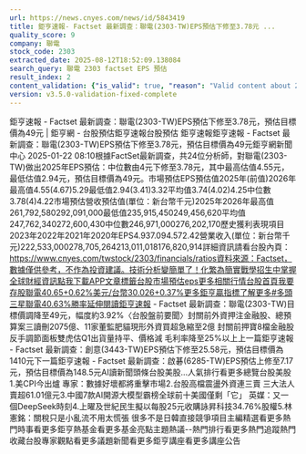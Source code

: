 ```yaml
---
url: https://news.cnyes.com/news/id/5843419
title: 鉅亨速報- Factset 最新調查：聯電(2303-TW)EPS預估下修至3.78元 ...
quality_score: 9
company: 聯電
stock_code: 2303
extracted_date: 2025-08-12T18:52:09.138084
search_query: 聯電 2303 factset EPS 預估
result_index: 2
content_validation: {"is_valid": true, "reason": "Valid content about 2303"}
version: v3.5.0-validation-fixed-complete
---
```


鉅亨速報 - Factset 最新調查：聯電(2303-TW)EPS預估下修至3.78元，預估目標價為49元 | 鉅亨網 - 台股預估‌‌鉅亨速報台股預估 鉅亨速報鉅亨速報 - Factset 最新調查：聯電(2303-TW)EPS預估下修至3.78元，預估目標價為49元鉅亨網新聞中心 2025-01-22 08:10‌根據FactSet最新調查，共24位分析師，對聯電(2303-TW)做出2025年EPS預估：中位數由4元下修至3.78元，其中最高估值4.55元，最低估值2.94元，預估目標價為49元。市場預估EPS預估值2025年(前值)2026年最高值4.55(4.67)5.29最低值2.94(3.41)3.32平均值3.74(4.02)4.25中位數3.78(4)4.22市場預估營收‌預估值(單位：新台幣千元)2025年2026年最高值261,792,580292,091,000最低值235,915,450249,456,620平均值247,762,340272,600,430中位數246,971,000276,202,170歷史獲利表現項目2023年2022年2021年2020年EPS4.937.094.572.42營業收入(單位：新台幣千元)222,533,000278,705,264213,011,018176,820,914詳細資訊請看台股內頁：https://www.cnyes.com/twstock/2303/financials/ratios資料來源：Factset，數據僅供參考，不作為投資建議。技術分析變簡單了！化繁為簡實戰學招生中掌握全球財經資訊點我下載APP文章標籤台股市場預估eps更多相關行情台股首頁我要存股聯電40.65+0.62%美元/台幣30.026+0.37%更多鉅亨贏指標了解更多#多頭三星聯電40.63%勝率延伸閱讀鉅亨速報 - Factset 最新調查：聯電(2303-TW)目標價調降至49元，幅度約3.92%〈台股盤前要聞〉封關前外資押注金融股、總預算案三讀刪2075億、11家董監肥貓現形外資買超急縮至2億 封關前押寶8檔金融股 反手調節面板雙虎估Q1出貨量持平、價格減 毛利率降至25%以上‌上一篇鉅亨速報 - Factset 最新調查：創意(3443-TW)EPS預估下修至25.58元，預估目標價為1410元下一篇鉅亨速報 - Factset 最新調查：啟碁(6285-TW)EPS預估上修至7.17元，預估目標價為148.5元‌‌AI讀新聞頭條台股美股...人氣排行看更多總覽台股美股1.美CPI今出爐 專家：數據好壞都將重擊市場2.台股高檔震盪外資連三賣 三大法人賣超61.01億元3.中國7款AI開源大模型霸榜全球前十美國僅剩「它」 英媒：又一個DeepSeek時刻4.上曜及世紀民生擬以每股25元收購詠昇科技34.76%股權5.林憲銘：關稅只是小亂流不用太慌張 很多不是日韓直接競爭項目‌主編精選看更多‌熱門時事看更多‌‌‌‌‌‌‌‌‌‌‌‌‌‌‌‌‌鉅亨熱基金看更多基金亮點主題熱議‌‌‌‌--‌‌‌‌熱門排行看更多熱門追蹤熱門收藏‌‌‌‌‌‌‌‌‌台股專家觀點看更多議題新聞看更多鉅亨講座看更多講座公告‌‌‌‌‌‌‌‌